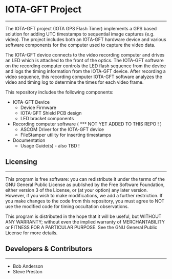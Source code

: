 # IOTA-GFT Project
----------------------------
The IOTA-GFT project (IOTA GPS Flash Timer) implements a GPS based solution for adding UTC timestamps to sequential image captures (e.g. video).  The project includes both an IOTA-GFT hardware device and various software components for the computer used to capture the video data.

The IOTA-GFT device connects to the video recording computer and drives an LED which is attached to the front of the optics.  The IOTA-GFT software on the recording computer controls the LED flash sequence from the device and logs the timing information from the IOTA-GFT device.  After recording a video sequence, this recording computer IOTA-GFT software analyzes the video and timing log to determine the times for each video frame.

This repository includes the following components:
- IOTA-GFT Device
    - Device Firmware
    - IOTA-GFT Shield PCB design
    - LED bracket components
- Recording computer software ( *** NOT YET ADDED TO THIS REPO ! )
    - ASCOM Driver for the IOTA-GFT device
    - FileStamper utility for inserting timestamps
- Documentation
    - Usage Guide(s) - also TBD !

## Licensing
------------
 This program is free software: you can redistribute it under the terms of the GNU General Public License as published by the Free Software Foundation, either version 3 of the License, or (at your option) any later version.  However, if you wish to make modifications, we add a further restriction.  If you make changes to the code from this repository, you must agree to NOT use the modified code for timing occultation observations.

 This program is distributed in the hope that it will be useful, but WITHOUT ANY WARRANTY; without even the implied warranty of MERCHANTABILITY or FITNESS FOR A PARTICULAR PURPOSE.  See the GNU General Public License for more details.



## Developers & Contributors
----------------------------

- Bob Anderson
- Steve Preston


